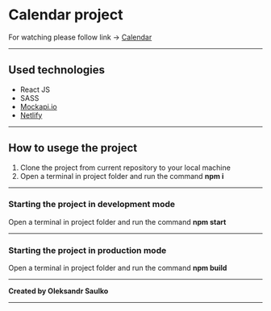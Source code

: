 # Calendar project

For watching please follow link -> <a href="https://legendary-liger-e9d765.netlify.app/">Calendar</a>

---

## Used technologies

- React JS
- SASS
- <a href="https://mockapi.io/">Mockapi.io</a>
- <a href="https://www.netlify.com/">Netlify</a>

---

## How to usege the project

1. Clone the project from current repository to your local machine
2. Open a terminal in project folder and run the command **npm i**

---

### Starting the project in development mode

Open a terminal in project folder and run the command **npm start**

---

### Starting the project in production mode

Open a terminal in project folder and run the command **npm build**

---

**Created by Oleksandr Saulko**

---

